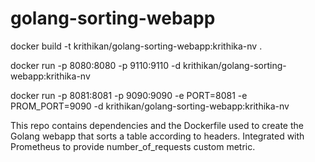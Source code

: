 # golang-sorting-webapp

docker build -t krithikan/golang-sorting-webapp:krithika-nv .

docker run -p 8080:8080 -p 9110:9110 -d krithikan/golang-sorting-webapp:krithika-nv

docker run -p 8081:8081 -p 9090:9090 -e PORT=8081 -e PROM_PORT=9090 -d krithikan/golang-sorting-webapp:krithika-nv

This repo contains dependencies and the Dockerfile used to create the Golang webapp that sorts a table according to headers. Integrated with Prometheus to provide number_of_requests custom metric. 
